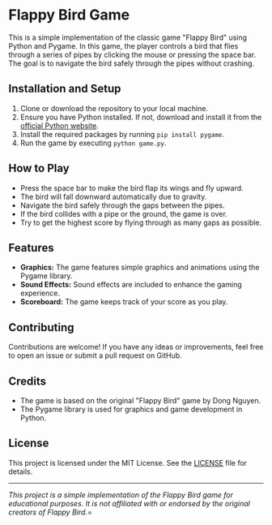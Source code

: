 # Flappy Bird Game

This is a simple implementation of the classic game "Flappy Bird" using Python and Pygame. In this game, the player controls a bird that flies through a series of pipes by clicking the mouse or pressing the space bar. The goal is to navigate the bird safely through the pipes without crashing.

## Installation and Setup

1. Clone or download the repository to your local machine.
2. Ensure you have Python installed. If not, download and install it from the [official Python website](https://www.python.org/downloads/).
3. Install the required packages by running `pip install pygame`.
4. Run the game by executing `python game.py`.

## How to Play

- Press the space bar to make the bird flap its wings and fly upward.
- The bird will fall downward automatically due to gravity.
- Navigate the bird safely through the gaps between the pipes.
- If the bird collides with a pipe or the ground, the game is over.
- Try to get the highest score by flying through as many gaps as possible.

## Features

- **Graphics:** The game features simple graphics and animations using the Pygame library.
- **Sound Effects:** Sound effects are included to enhance the gaming experience.
- **Scoreboard:** The game keeps track of your score as you play.

## Contributing

Contributions are welcome! If you have any ideas or improvements, feel free to open an issue or submit a pull request on GitHub.

## Credits

- The game is based on the original "Flappy Bird" game by Dong Nguyen.
- The Pygame library is used for graphics and game development in Python.

## License

This project is licensed under the MIT License. See the [LICENSE](LICENSE) file for details.

---

*This project is a simple implementation of the Flappy Bird game for educational purposes. It is not affiliated with or endorsed by the original creators of Flappy Bird.*=
